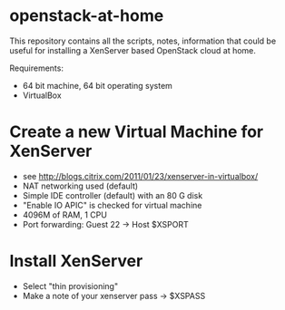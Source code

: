 openstack-at-home
=================
This repository contains all the scripts, notes, information that could be useful
for installing a XenServer based OpenStack cloud at home.

Requirements:
- 64 bit machine, 64 bit operating system
- VirtualBox

Create a new Virtual Machine for XenServer
==========================================
- see http://blogs.citrix.com/2011/01/23/xenserver-in-virtualbox/
- NAT networking used (default)
- Simple IDE controller (default) with an 80 G disk
- "Enable IO APIC" is checked for virtual machine
- 4096M of RAM, 1 CPU
- Port forwarding: Guest 22 -> Host $XSPORT

Install XenServer
=================
- Select "thin provisioning"
- Make a note of your xenserver pass -> $XSPASS
